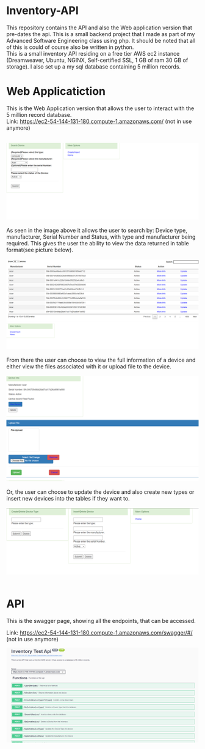 # Inventory-API
This repository contains the API and also the Web application version that pre-dates the api. This is a small backend project that I made as part of my Advanced Software Engineering class using php. It should be noted that all of this is could of course also be written in python. <br>
This is a small inventory API residing on a free tier AWS ec2 instance (Dreamweaver, Ubuntu, NGINX, Self-certified SSL, 1 GB of ram 30 GB of storage). I also set up a my sql database containing 5 million records.

# Web Applicatiction
This is the Web Application version that allows the user to interact with the 5 million record database. <br>
Link: https://ec2-54-144-131-180.compute-1.amazonaws.com/ (not in use anymore) <br><br>

![index](img/WebIndex.PNG) <br><br>
As seen in the image above it allows the user to search by: Device type, manufacturer, Serial Number and Status, with type and manufacturer being required.
This gives the user the ability to view the data returned in table format(see picture below). <br><br>
![list](img/ListDevices.PNG) <br><br>
From there the user can choose to view the full information of a device and either view the files associated with it or upload file to the device. <br><br>
![upload](img/ViewFile.PNG) <br><br>
Or, the user can choose to update the device and also create new types or insert new devices into the tables if they want to. <br><br>
![create](img/Create.PNG) <br><br>

# API
This is the swagger page, showing all the endpoints, that can be accessed.<br>

Link: https://ec2-54-144-131-180.compute-1.amazonaws.com/swagger/#/ (not in use anymore) <br>

![swagger](img/swagger.PNG) <br>
